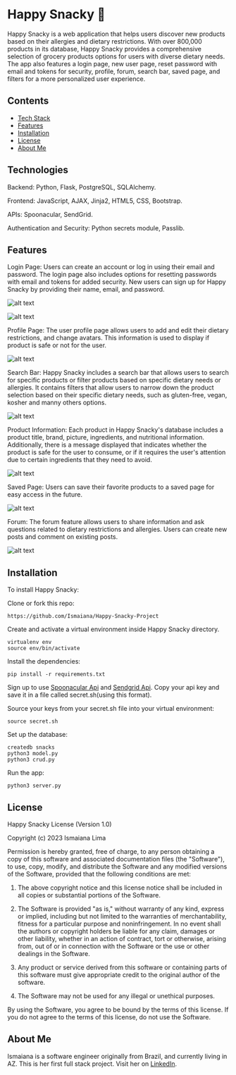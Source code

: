# Happy Snacky 🥚

Happy Snacky is a web application that helps users discover new products based on their allergies and dietary restrictions.
With over 800,000 products in its database, Happy Snacky provides a comprehensive selection of grocery products options for users with diverse dietary needs.
The app also features a login page, new user page, reset password with email and tokens for security, profile, forum, search bar, saved page, and filters for a 
more personalized user experience.


## Contents
* [Tech Stack](#technologies)
* [Features](#features)
* [Installation](#install)
* [License](#license)
* [About Me](#aboutme)



## <a name="technologies"></a>Technologies


Backend: Python, Flask, PostgreSQL, SQLAlchemy.

Frontend: JavaScript, AJAX, Jinja2, HTML5, CSS, Bootstrap.

APIs: Spoonacular, SendGrid.

Authentication and Security: Python secrets module, Passlib.



## <a name="features"></a>Features


Login Page: Users can create an account or log in using their email and password. 
The login page also includes options for resetting passwords with email and tokens for added security.
New users can sign up for Happy Snacky by providing their name, email, and password.

![alt text](https://github.com/Ismaiana/Happy-Snacky-Project/blob/main/static/img/login-page.JPG "login page")


![alt text](https://github.com/Ismaiana/Happy-Snacky-Project/blob/main/static/img/password-reset.JPG "password reset")


Profile Page: The user profile page allows users to add and edit their dietary restrictions, and change avatars. This information is used to display 
if product is safe or not for the user.

![alt text](https://github.com/Ismaiana/Happy-Snacky-Project/blob/main/static/img/profile-page.JPG "profile page")

Search Bar: Happy Snacky includes a search bar that allows users to search for specific products or filter products based on specific dietary needs or allergies.
It contains filters that allow users to narrow down the product selection based on their specific dietary needs, such as gluten-free, vegan, kosher
and manny others options.

![alt text](https://github.com/Ismaiana/Happy-Snacky-Project/blob/main/static/img/search-bar.JPG "search bar")

Product Information: Each product in Happy Snacky's database includes a product title, brand, picture, ingredients, and nutritional information. 
Additionally, there is a message displayed that indicates whether the product is safe for the user to consume, or if it requires the user's attention due
to certain ingredients that they need to avoid.

![alt text](https://github.com/Ismaiana/Happy-Snacky-Project/blob/main/static/img/info-page.png "product information")

Saved Page: Users can save their favorite products to a saved page for easy access in the future.

![alt text](https://github.com/Ismaiana/Happy-Snacky-Project/blob/main/static/img/saved-page.JPG "saved page")

Forum: The forum feature allows users to share information and ask questions related to dietary restrictions and allergies. 
Users can create new posts and comment on existing posts.

![alt text](https://github.com/Ismaiana/Happy-Snacky-Project/blob/main/static/img/forums.JPG "forum")


## <a name="install"></a>Installation

To install Happy Snacky: 

Clone or fork this repo:

```
https://github.com/Ismaiana/Happy-Snacky-Project
```

Create and activate a virtual environment inside Happy Snacky directory.

```
virtualenv env
source env/bin/activate
```

Install the dependencies:

```
pip install -r requirements.txt
```

Sign up to use [Spoonacular Api](https://spoonacular.com/food-api) and [Sendgrid Api](https://sendgrid.com/).
Copy your api key and save it in a file called secret.sh(using this format).

Source your keys from your secret.sh file into your virtual environment:
```
source secret.sh
```

Set up the database:

```
createdb snacks
python3 model.py
python3 crud.py
```

Run the app:

```
python3 server.py
```


## <a name="license"></a>License

Happy Snacky License (Version 1.0)

Copyright (c) 2023 Ismaiana Lima

Permission is hereby granted, free of charge, to any person obtaining a copy of this software and associated documentation files (the "Software"), to use, copy, modify, and distribute the Software and any modified versions of the Software, provided that the following conditions are met:

1. The above copyright notice and this license notice shall be included in all copies or substantial portions of the Software.

2. The Software is provided "as is," without warranty of any kind, express or implied, including but not limited to the warranties of merchantability, fitness for a particular purpose and noninfringement. In no event shall the authors or copyright holders be liable for any claim, damages or other liability, whether in an action of contract, tort or otherwise, arising from, out of or in connection with the Software or the use or other dealings in the Software.

3. Any product or service derived from this software or containing parts of this software must give appropriate credit to the original author of the software.

4. The Software may not be used for any illegal or unethical purposes.

By using the Software, you agree to be bound by the terms of this license. If you do not agree to the terms of this license, do not use the Software.


## <a name="aboutme"></a>About Me

Ismaiana is a software engineer originally from Brazil, and currently living in AZ. This is her first full stack project. 
Visit her on [LinkedIn](http://www.linkedin.com/in/ismaiana-lima).

